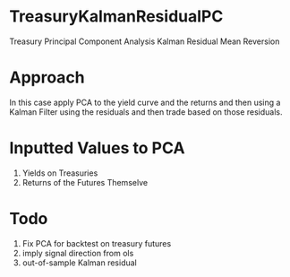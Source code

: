 # TreasuryKalmanResidualPC
Treasury Principal Component Analysis Kalman Residual Mean Reversion

# Approach
In this case apply PCA to the yield curve and the returns and then using a Kalman Filter using the residuals and then trade based on those residuals. 

# Inputted Values to PCA
1. Yields on Treasuries
2. Returns of the Futures Themselve

# Todo
1. Fix PCA for backtest on treasury futures
2. imply signal direction from ols
3. out-of-sample Kalman residual
